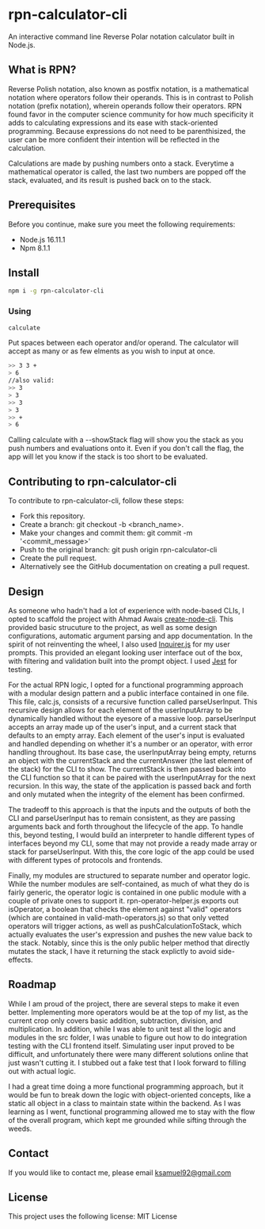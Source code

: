 # rpn-calculator-cli
An interactive command line Reverse Polar notation calculator built in Node.js.

## What is RPN?
  Reverse Polish notation, also known as postfix notation, is a mathematical notation where operators follow their operands. This is in contrast to Polish notation (prefix notation), wherein operands follow their operators. RPN  found favor in the computer science community for how much specificity it adds to calculating expressions and its ease with stack-oriented programming. Because expressions do not need to be parenthisized, the user can be more confident their intention will be reflected in the calculation.
  
  Calculations are made by pushing numbers onto a stack. Everytime a mathematical operator is called, the last two numbers are popped off the stack, evaluated, and its result is pushed back on to the stack.
  
## Prerequisites

Before you continue, make sure you meet the following requirements:
- Node.js 16.11.1
- Npm 8.1.1

## Install
```bash
npm i -g rpn-calculator-cli
```

### Using
```bash
calculate
```

Put spaces between each operator and/or operand. The calculator will accept as many or as few elments as you wish to input at once.
```bash
>> 3 3 +
> 6
//also valid:
>> 3
> 3
>> 3
> 3
>> +
> 6
```
Calling calculate with a --showStack flag will show you the stack as you push numbers and evaluations onto it. Even if you don't call the flag, the app will let you know if the stack is too short to be evaluated.

## Contributing to rpn-calculator-cli

To contribute to rpn-calculator-cli, follow these steps:

- Fork this repository.
- Create a branch: git checkout -b <branch_name>.
- Make your changes and commit them: git commit -m '<commit_message>'
- Push to the original branch: git push origin rpn-calculator-cli
- Create the pull request.
- Alternatively see the GitHub documentation on creating a pull request.

## Design
  As someone who hadn't had a lot of experience with node-based CLIs, I opted to scaffold the project with Ahmad Awais [create-node-cli](https://github.com/ahmadawais/create-node-cli). This provided basic strucuture to the project, as well as some design configurations, automatic argument parsing and app documentation. In the spirit of not reinventing the wheel, I also used [Inquirer.js](https://www.npmjs.com/package/inquirer) for my user prompts. This provided an elegant looking user interface out of the box, with filtering and validation built into the prompt object. I used [Jest](https://github.com/facebook/jest) for testing.
  
  For the actual RPN logic, I opted for a functional programming approach with a modular design pattern and a public interface contained in one file. This file, calc.js, consists of a recursive function called parseUserInput. This recursive design allows for each element of the userInputArray to be dynamically handled without the eyesore of a massive loop. parseUserInput accepts an array made up of the user's input, and a current stack that defaults to an empty array. Each element of the user's input is evaluated and handled depending on whether it's a number or an operator, with error handling throughout. Its base case, the userInputArray being empty, returns an object with the currentStack and the currentAnswer (the last element of the stack) for the CLI to show. The currentStack is then passed back into the CLI function so that it can be paired with the userInputArray for the next recursion. In this way, the state of the application is passed back and forth and only mutated when the integrity of the element has been confirmed.
  
  The tradeoff to this approach is that the inputs and the outputs of both the CLI and parseUserInput has to remain consistent, as they are passing arguments back and forth  throughout the lifecycle of the app. To handle this, beyond testing, I would build an interpreter to handle different types of interfaces beyond my CLI, some that may not provide a ready made array or stack for parseUserInput. With this, the core logic of the app could be used with different types of protocols and frontends.
  
Finally, my modules are structured to separate number and operator logic. While the number modules are self-contained, as much of what they do is fairly generic, the operator logic is contained in one public module with a couple of private ones to support it. rpn-operator-helper.js exports out isOperator, a boolean that checks the element against "valid" operators (which are contained in valid-math-operators.js) so that only vetted operators will trigger actions, as well as pushCalculationToStack, which actually evaluates the user's expression and pushes the new value back to the stack. Notably, since this is the only public helper method that directly mutates the stack, I have it returning the stack explictly to avoid side-effects.
  
## Roadmap
While I am proud of the project, there are several steps to make it even better. Implementing more operators would be at the top of my list, as the current crop only covers basic addition, subtraction, division, and multiplication. In addition, while I was able to unit test all the logic and modules in the src folder, I was unable to figure out how to do integration testing with the CLI frontend itself. Simulating user input proved to be difficult, and unfortunately there were many different solutions online that just wasn't cutting it. I stubbed out a fake test that I look forward to filling out with actual logic.

I had a great time doing a more functional programming approach, but it would be fun to break down the logic with object-oriented concepts, like a static all object in a class to maintain state within the backend. As I was learning as I went, functional programming allowed me to stay with the flow of the overall program, which kept me grounded while sifting through the weeds.

## Contact

If you would like to contact me, please email ksamuel92@gmail.com

## License

This project uses the following license: MIT License
